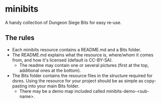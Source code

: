 # minibits
A handy collection of Dungeon Siege Bits for easy re-use.

## The rules
- Each minibits resource contains a README.md and a Bits folder.
- The README.md explains what the resource is, where/whom it comes from, and how it's licensed (default is CC-BY-SA).
  - The readme may contain one or several pictures (first at the top, additional ones at the bottom).
- The Bits folder contains the resource files in the structure required for dsres. Using the resource for your project should be as simple as copy-pasting into your main Bits folder.
  - There may be a demo map included called minibits-demo-\<sub-name\>.
